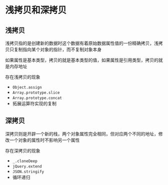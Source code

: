 # 浅拷贝和深拷贝

## 浅拷贝

浅拷贝指的是创建新的数据时这个数据有着原始数据属性值的一份精确拷贝，浅拷贝只复制指向某个对象的指针，而不复制对象本身

如果属性是基本类型，拷贝的就是基本类型的值，如果属性是引用类型，拷贝的就是内存地址

存在浅拷贝的现象

- `Object.assign`
- `Array.prototype.slice`
- `Array.prototype.concat`
- 拓展运算符实现的复制

## 深拷贝

深拷贝则是开辟一个新的栈，两个对象属性完全相同，但对应两个不同的地址，修改一个对象的属性时不影响另一个属性

存在深拷贝的现象

- `_.cloneDeep`
- `jQuery.extend`
- `JSON.stringify`
- 循环递归
